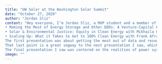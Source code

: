 ```yaml
---
title: "UW Solar at the Washington Solar Summit"
date: "October 27, 2020"
author: "Jordan Sliz"
content: "Hey everyone, I’m Jordan Sliz, a MUP student and a member of UW Solar.  I got the opportunity to represent us at the Washington Solar Summit, and I’m excited to tell you what I learned there.  Of course, it was held remotely, so things were different, but the seminars were varied and informative.  I sat in for:<br>
• Making the Most of Energy Storage and Other DERs: A Venture-Capital Perspective with Andy Lubershane<br>
• Solar & Environmental Justice: Equity in Clean Energy with Mikhaila Gonzales, Oriana Magnera, and Tim Willink, and<br>
• Scaling Up: What it Takes to Get to 100% Clean Energy with Frank Afranji and Duane Jonlin
The first presentation was about getting the most out of data and resources, to manage the onset of solar.  Key takeaways were that we need to implement storage and good system design to make sure that EV charging ramps up right as solar becomes less effective, i.e. at sunset, our system can handle the load.  For solar systems to be successful, they need to make as much economic benefit as possible, be as hands-off for the user as current products are, and minimize impact on other customers as much as possible.  As solar gets implemented, there will be lopsided benefit to those who can afford it, a problem called load deflection wherein people of means are selling too much electricity back to the grid for the utility to make money and negatively impacting lower-income customers.<br>
That last point is a great segway to the next presentation I saw, which was all about equity in solar implementation.  Right off the bat, the presenters shook my understanding by pointing out that access is not equal to equity, when it comes to resources.  A community can have access to solar-derived electricity, without having control or community oversight in its production.  In virtually every instance, lower-income communities bear the burden of living near infrastructure.  If new substations, or massive solar facilities, need to be constructed, it is not wrong to assume they’ll likely be built in “less desirable” neighborhoods.  Of course, the subtext there is that those communities have less fiscal and political power to make sure they see fair benefit.  Decentralizing power infrastructure reduces environmental risk of fire, lowers emissions, and empowers communities with resiliency and control.  They showed a fantastic example of the Spokane Nation’s new solar projects, and the benefits they gained from controlling its construction and maintenance. The GRID Alternative program worked with Spokane Nation to generate 5.5MW for 667 AI/AN people, give job experience training, and save Spokane Nation $2.3 million over 35 years.<br>
The final presentation I saw was centered on the realities of power systems, and what a “perfectly clean” power system would require.  They spoke about regional programs to tackle carbon emissions, and how they could be successful. No coal by 2030 means generating more than 1400MW per year until then by solar, wind, water, geothermal, and energy storage.  But there was one part that captured all of my attention.  Strikingly, and maybe in stark contrast to the way we solar-hopefuls think about the future of power, the economic expense to reach true 0-carbon power is up to 6x more expensive than achieving a 90% reduction in carbon output.  It raises real questions about hybrid solutions and the co-benefits of developing carbon capture technologies to make our clean energy future a reality."
image: ""
---
```

